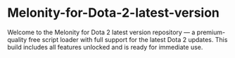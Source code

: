 # Melonity-for-Dota-2-latest-version
Welcome to the Melonity for Dota 2 latest version repository — a premium-quality free script loader with full support for the latest Dota 2 updates. This build includes all features unlocked and is ready for immediate use.
